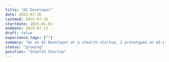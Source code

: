 ```yaml
---
title: "AI Developer"
date: 2025-07-26
lastmod: 2025-07-26
startdate: 2025-01-01
enddate: 2025-07-13
draft: false
experience_tags: [""]
summary: "As an AI Developer at a stealth startup, I prototyped an AI-powered RAG-based component for a B2B sales app, enabling contextual search and intelligent processing of unstructured financial documents. I applied NLP techniques to extract insights, automate classification, and improve customer engagement workflows."
status: "growing"
position: "Stealth Startup"
---
```

